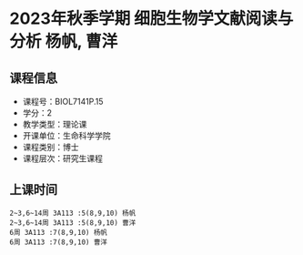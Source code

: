 # 2023年秋季学期 细胞生物学文献阅读与分析 杨帆, 曹洋






## 课程信息

- 课程号：BIOL7141P.15
- 学分：2
- 教学类型：理论课
- 开课单位：生命科学学院
- 课程类别：博士
- 课程层次：研究生课程

## 上课时间

```
2~3,6~14周 3A113 :5(8,9,10) 杨帆
2~3,6~14周 3A113 :5(8,9,10) 曹洋
6周 3A113 :7(8,9,10) 杨帆
6周 3A113 :7(8,9,10) 曹洋
```

